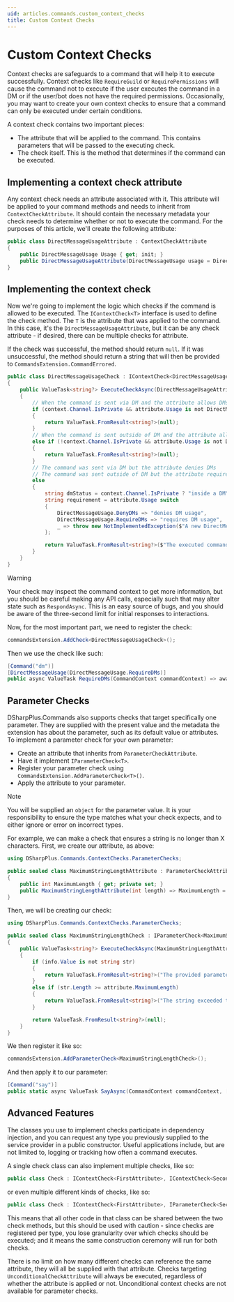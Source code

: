```yaml
---
uid: articles.commands.custom_context_checks
title: Custom Context Checks
---
```


# Custom Context Checks
Context checks are safeguards to a command that will help it to execute successfully. Context checks like `RequireGuild` or `RequirePermissions` will cause the command not to execute if the user executes the command in a DM or if the user/bot does not have the required permissions. Occasionally, you may want to create your own context checks to ensure that a command can only be executed under certain conditions.

A context check contains two important pieces:
- The attribute that will be applied to the command. This contains parameters that will be passed to the executing check.
- The check itself. This is the method that determines if the command can be executed.

## Implementing a context check attribute
Any context check needs an attribute associated with it. This attribute will be applied to your command methods and needs to inherit from `ContextCheckAttribute`. It should contain the necessary metadata your check needs to determine whether or not to execute the command. For the purposes of this article, we'll create the following attribute:

```cs
public class DirectMessageUsageAttribute : ContextCheckAttribute
{
    public DirectMessageUsage Usage { get; init; }
    public DirectMessageUsageAttribute(DirectMessageUsage usage = DirectMessageUsage.Allow) => Usage = usage;
}
```

## Implementing the context check
Now we're going to implement the logic which checks if the command is allowed to be executed. The `IContextCheck<T>` interface is used to define the check method. The `T` is the attribute that was applied to the command. In this case, it's the `DirectMessageUsageAttribute`, but it can be any check attribute - if desired, there can be multiple checks for attribute.

If the check was successful, the method should return `null`. If it was unsuccessful, the method should return a string that will then be provided
to `CommandsExtension.CommandErrored`. 

```cs
public class DirectMessageUsageCheck : IContextCheck<DirectMessageUsageAttribute>
{
    public ValueTask<string?> ExecuteCheckAsync(DirectMessageUsageAttribute attribute, CommandContext context)
    {
        // When the command is sent via DM and the attribute allows DMs, allow the command to be executed.
        if (context.Channel.IsPrivate && attribute.Usage is not DirectMessageUsage.DenyDMs)
        {
            return ValueTask.FromResult<string?>(null);
        }
        // When the command is sent outside of DM and the attribute allows non-DMs, allow the command to be executed.
        else if (!context.Channel.IsPrivate && attribute.Usage is not DirectMessageUsage.RequireDMs)
        {
            return ValueTask.FromResult<string?>(null);
        }
        // The command was sent via DM but the attribute denies DMs
        // The command was sent outside of DM but the attribute requires DMs.
        else
        {
            string dmStatus = context.Channel.IsPrivate ? "inside a DM" : "outside a DM";
            string requirement = attribute.Usage switch
            {
                DirectMessageUsage.DenyDMs => "denies DM usage",
                DirectMessageUsage.RequireDMs => "requires DM usage",
                _ => throw new NotImplementedException($"A new DirectMessageUsage value was added and not implemented in the {nameof(DirectMessageUsageCheck)}: {attribute.Usage}")
            };

            return ValueTask.FromResult<string?>($"The executed command {requirement} but was executed {dmStatus}.");
        }
    }
}
```

> [!WARNING]
> Your check may inspect the command context to get more information, but you should be careful making any API calls, especially such that may alter state such as `RespondAsync`. This is an easy source of bugs, and you should be aware of the three-second limit for initial responses to interactions.

Now, for the most important part, we need to register the check:

```cs
commandsExtension.AddCheck<DirectMessageUsageCheck>();
```

Then we use the check like such:

```cs
[Command("dm")]
[DirectMessageUsage(DirectMessageUsage.RequireDMs)]
public async ValueTask RequireDMs(CommandContext commandContext) => await commandContext.RespondAsync("This command was executed in a DM!");
```

## Parameter Checks

DSharpPlus.Commands also supports checks that target specifically one parameter. They are supplied with the present value and the metadata the extension has about the parameter, such as its default value or attributes. To implement a parameter check for your own parameter:
- Create an attribute that inherits from `ParameterCheckAttribute`.
- Have it implement `IParameterCheck<T>`.
- Register your parameter check using `CommandsExtension.AddParameterCheck<T>()`.
- Apply the attribute to your parameter.

> [!NOTE]
> You will be supplied an `object` for the parameter value. It is your responsibility to ensure the type matches what your check expects, and to either ignore or error on incorrect types.

For example, we can make a check that ensures a string is no longer than X characters. First, we create our attribute, as above:

```cs
using DSharpPlus.Commands.ContextChecks.ParameterChecks;

public sealed class MaximumStringLengthAttribute : ParameterCheckAttribute
{
    public int MaximumLength { get; private set; }
    public MaximumStringLengthAttribute(int length) => MaximumLength = length;
}
```

Then, we will be creating our check:

```cs
using DSharpPlus.Commands.ContextChecks.ParameterChecks;

public sealed class MaximumStringLengthCheck : IParameterCheck<MaximumStringLengthAttribute>
{
    public ValueTask<string?> ExecuteCheckAsync(MaximumStringLengthAttribute attribute, ParameterInfo info, CommandContext context)
    {
        if (info.Value is not string str)
        {
            return ValueTask.FromResult<string?>("The provided parameter was not a string.");
        }
        else if (str.Length >= attribute.MaximumLength)
        {
            return ValueTask.FromResult<string?>("The string exceeded the length limit.");
        }

        return ValueTask.FromResult<string?>(null);
    }
}
```

We then register it like so:

```cs
commandsExtension.AddParameterCheck<MaximumStringLengthCheck>();
```

And then apply it to our parameter:

```cs
[Command("say")]
public static async ValueTask SayAsync(CommandContext commandContext, [MaximumStringLength(2000)] string text) => await commandContext.RespondAsync(text);
```

## Advanced Features

The classes you use to implement checks participate in dependency injection, and you can request any type you previously supplied to the service provider in a public constructor. Useful applications include, but are not limited to, logging or tracking how often a command executes.

A single check class can also implement multiple checks, like so:

```cs
public class Check : IContextCheck<FirstAttribute>, IContextCheck<SecondAttribute>;
```

or even multiple different kinds of checks, like so:

```cs
public class Check : IContextCheck<FirstAttribute>, IParameterCheck<SecondAttribute>;
```

This means that all other code in that class can be shared between the two check methods, but this should be used with caution - since checks are registered per type, you lose granularity over which checks should be executed; and it means the same construction ceremony will run for both checks.

There is no limit on how many different checks can reference the same attribute, they will all be supplied with that attribute. Checks targeting `UnconditionalCheckAttribute` will always be executed, regardless of whether the attribute is applied or not. Unconditional context checks are not available for parameter checks.